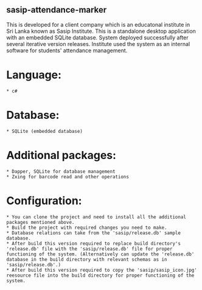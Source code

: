 ## sasip-attendance-marker
This is developed for a client company which is an educatonal institute in Sri Lanka known as Sasip Institute. This is a standalone desktop application with an embedded SQLite database. System deployed successfully after several iterative version releases. Institute used the system as an internal software for students' attendance management. 

Language: 
=========
	* c#
	
Database: 
=========
	* SQLite (embedded database)
	
Additional packages: 
====================
	* Dapper, SQLite for database management
	* Zxing for barcode read and other operations

Configuration:
==============
	* You can clone the project and need to install all the additional packages mentioned above. 
	* Build the project with required changes you need to make. 
	* Database relations can take from the 'sasip/release.db' sample database. 
	* After build this version required to replace build directory's 'release.db' file with the 'sasip/release.db' file for proper functioning of the system. (Alternatively can update the 'release.db' database in the build directory with relevant schemas as in 'sasip/release.db'.)
	* After build this version required to copy the 'sasip/sasip_icon.jpg' reesource file into the build directory for proper functioning of the system.